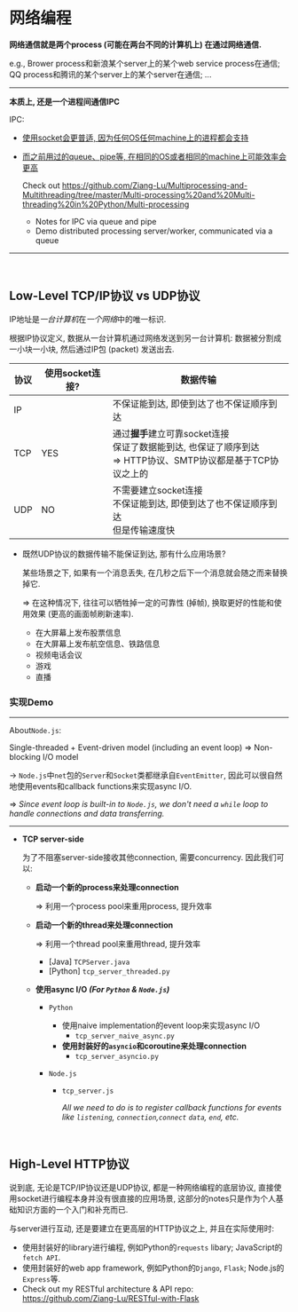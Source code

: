 # 网络编程

**网络通信就是两个process (可能在两台不同的计算机上) 在通过网络通信.**

e.g., Brower process和新浪某个server上的某个web service process在通信; QQ process和腾讯的某个server上的某个server在通信; ...

***

**本质上, 还是一个进程间通信IPC**

IPC:

* <u>使用socket会更普适, 因为任何OS任何machine上的进程都会支持</u>

* <u>而之前用过的queue、pipe等, 在相同的OS或者相同的machine上可能效率会更高</u>

  Check out https://github.com/Ziang-Lu/Multiprocessing-and-Multithreading/tree/master/Multi-processing%20and%20Multi-threading%20in%20Python/Multi-processing

  * Notes for IPC via queue and pipe
  * Demo distributed processing server/worker, communicated via a queue

***

<br>

## Low-Level TCP/IP协议 vs UDP协议

IP地址是*一台计算机*在*一个网络*中的唯一标识.

根据IP协议定义, 数据从一台计算机通过网络发送到另一台计算机: 数据被分割成一小块一小块, 然后通过IP包 (packet) 发送出去.

| 协议 | 使用socket连接? | 数据传输                                                     |
| ---- | --------------- | ------------------------------------------------------------ |
| IP   |                 | 不保证能到达, 即使到达了也不保证顺序到达                     |
| TCP  | YES             | 通过**握手**建立可靠socket连接<br>保证了数据能到达, 也保证了顺序到达<br>=> HTTP协议、SMTP协议都是基于TCP协议之上的 |
| UDP  | NO              | 不需要建立socket连接<br>不保证能到达, 即使到达了也不保证顺序到达<br>但是传输速度快 |

* 既然UDP协议的数据传输不能保证到达, 那有什么应用场景?

  某些场景之下, 如果有一个消息丢失, 在几秒之后下一个消息就会随之而来替换掉它.

  => 在这种情况下, 往往可以牺牲掉一定的可靠性 (掉帧), 换取更好的性能和使用效果 (更高的画面帧刷新速率).

  * 在大屏幕上发布股票信息
  * 在大屏幕上发布航空信息、铁路信息
  * 视频电话会议
  * 游戏
  * 直播

### 实现Demo

***

About`Node.js`:

Single-threaded + Event-driven model (including an event loop) => Non-blocking I/O model

-> `Node.js`中`net`包的`Server`和`Socket`类都继承自`EventEmitter`, 因此可以很自然地使用events和callback functions来实现async I/O.

=> *Since event loop is built-in to `Node.js`, we don't need a `while` loop to handle connections and data transferring.*

***

* **TCP server-side**

  为了不阻塞server-side接收其他connection, 需要concurrency. 因此我们可以:

  * **启动一个新的process来处理connection**

    => 利用一个process pool来重用process, 提升效率
  
  * **启动一个新的thread来处理connection**
  
    => 利用一个thread pool来重用thread, 提升效率
  
    * [Java] `TCPServer.java`
    * [Python] `tcp_server_threaded.py`
  
  * **使用async I/O  *(For `Python` & `Node.js`)***
  
    * `Python`
  
      * 使用naive implementation的event loop来实现async I/O
        * `tcp_server_naive_async.py`
      * **使用封装好的`asyncio`和coroutine来处理connection**
        * `tcp_server_asyncio.py`
  
    * `Node.js`
  
      * `tcp_server.js`
  
        *All we need to do is to register callback functions for events like `listening`, `connection`,`connect` `data`, `end`, etc.*

<br>

## High-Level HTTP协议

说到底, 无论是TCP/IP协议还是UDP协议, 都是一种网络编程的底层协议, 直接使用socket进行编程本身并没有很直接的应用场景, 这部分的notes只是作为个人基础知识方面的一个入门和补充而已.

与server进行互动, 还是要建立在更高层的HTTP协议之上, 并且在实际使用时:

* 使用封装好的library进行编程, 例如Python的`requests` libary; JavaScript的`fetch API`.
* 使用封装好的web app framework, 例如Python的`Django`, `Flask`; Node.js的`Express`等.
* Check out my RESTful architecture & API repo: https://github.com/Ziang-Lu/RESTful-with-Flask


